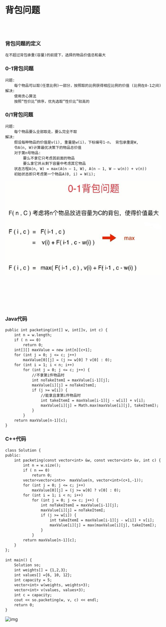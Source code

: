 # 背包问题

<br><br>

### 背包问题的定义
```
在不超过背包承重(容量)的前提下，选择的物品价值总和最大
```

### 0-1背包问题
```
问题:	
	每个物品可以取(任意比例)一部分，按照取的比例获得相应比例的价值 (比例在0-1之间)
解决:	
	使用贪心算法
	按照“性价比”排序，优先选取“性价比”较高的
```

### 0/1背包问题
```
问题:	
	每个物品要么全部取走，要么完全不取
解决:	
	假设每种物品的价值是v(i), 重量是w(i)，下标编号1-n， 背包承重是W,
	令A(n, W)计算最优决策下的物品总价值
	对于第n号物品:
		要么不拿它只考虑其前面的物品
		要么拿它并从剩下容量中考虑其它物品
	状态方程A(n, W) = max(A(n – 1, W), A(n – 1, W – w(n)) + v(n))
	初始状态即只考虑第一个物品A(0, i) = W(i);
```
![img](https://github.com/luguanxing/Data-Structures-and-Algorithms/blob/master/%E7%BB%8F%E5%85%B8%E7%AE%97%E6%B3%95%E5%AD%A6%E4%B9%A0/06-%E8%83%8C%E5%8C%85%E9%97%AE%E9%A2%98/packeting.jpg?raw=true)
<br><br><br><br><br><br><br>

### Java代码
```
public int packeting(int[] w, int[]v, int c) {
	int n = w.length;
	if ( n == 0)
		return 0;
	int[][] maxValue = new int[n][c+1];
	for (int j = 0; j <= c; j++)
		maxValue[0][j] = (j >= w[0] ? v[0] : 0);
	for (int i = 1; i < n; i++)
		for (int j = 0; j <= c; j++) {
			//不拿第i件物品时
			int noTakeItemI = maxValue[i-1][j];
			maxValue[i][j] = noTakeItemI;
			if (j >= w[i]) {
				//能拿且拿第i件物品时
				int takeItemI = maxValue[i-1][j - w[i]] + v[i];
				maxValue[i][j] = Math.max(maxValue[i][j], takeItemI);
			}
		}
	return maxValue[n-1][c];
}
```

### C++代码
```
class Solution {
public:
	int packeting(const vector<int> &w, const vector<int> &v, int c) {
		int n = w.size();
		if ( n == 0)
			return 0;
		vector<vector<int>>  maxValue(n, vector<int>(c+1,-1));
		for (int j = 0; j <= c; j++)
			maxValue[0][j] = (j >= w[0] ? v[0] : 0);
		for (int i = 1; i < n; i++)
			for (int j = 0; j <= c; j++) {
				int noTakeItemI = maxValue[i-1][j];
				maxValue[i][j] = noTakeItemI;
				if (j >= w[i]) {
					int takeItemI = maxValue[i-1][j - w[i]] + v[i];
					maxValue[i][j] = max(maxValue[i][j], takeItemI);
				}
			}
		return maxValue[n-1][c];
	}
};

int main() {
	Solution so;
	int weights[] = {1,2,3};
	int values[] ={6, 10, 12};
	int capacity = 5;
	vector<int> w(weights, weights+3);
	vector<int> v(values, values+3);
	int c = capacity;
	cout << so.packeting(w, v, c) << endl;
	return 0;
}

```
![img](https://github.com/luguanxing/Data-Structures-and-Algorithms/blob/master/%E7%BB%8F%E5%85%B8%E7%AE%97%E6%B3%95%E5%AD%A6%E4%B9%A0/06-%E8%83%8C%E5%8C%85%E9%97%AE%E9%A2%98/example.jpg?raw=true)

